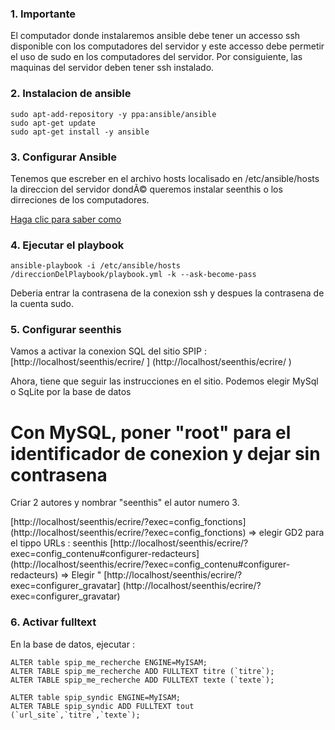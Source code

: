 ### 1. Importante

El computador donde instalaremos ansible debe tener un accesso ssh disponible con los computadores del servidor y este accesso debe permetir el uso de sudo en los computadores del servidor.
Por consiguiente, las maquinas del servidor deben tener ssh instalado.



### 2. Instalacion de ansible

```
sudo apt-add-repository -y ppa:ansible/ansible
sudo apt-get update
sudo apt-get install -y ansible
```

### 3. Configurar Ansible

Tenemos que escreber en el archivo hosts localisado en /etc/ansible/hosts la direccion del servidor dondÃ© queremos instalar seenthis o los dirreciones de los computadores.

[Haga clic para saber como](http://docs.ansible.com/intro_inventory.html)

### 4. Ejecutar el playbook

```ansible-playbook -i /etc/ansible/hosts /direccionDelPlaybook/playbook.yml -k --ask-become-pass```

Deberia entrar la contrasena de la conexion ssh y despues la contrasena de la cuenta sudo.

### 5. Configurar seenthis

Vamos a activar la conexion SQL del sitio SPIP : [http://localhost/seenthis/ecrire/ ] (http://localhost/seenthis/ecrire/ )

Ahora, tiene que seguir las instrucciones en el sitio.
Podemos elegir MySql o SqLite por la base de datos


# Con MySQL, poner "root" para el identificador de conexion y dejar sin contrasena
 


Criar 2 autores y nombrar "seenthis" el autor numero 3.

[http://localhost/seenthis/ecrire/?exec=config_fonctions] (http://localhost/seenthis/ecrire/?exec=config_fonctions) => elegir GD2 para el tippo URLs : seenthis
[http://localhost/seenthis/ecrire/?exec=config_contenu#configurer-redacteurs] (http://localhost/seenthis/ecrire/?exec=config_contenu#configurer-redacteurs) => Elegir "
[http://localhost/seenthis/ecrire/?exec=configurer_gravatar] (http://localhost/seenthis/ecrire/?exec=configurer_gravatar)


### 6. Activar fulltext

En la base de datos, ejecutar :

```
ALTER table spip_me_recherche ENGINE=MyISAM;
ALTER TABLE spip_me_recherche ADD FULLTEXT titre (`titre`);
ALTER TABLE spip_me_recherche ADD FULLTEXT texte (`texte`);

ALTER table spip_syndic ENGINE=MyISAM;
ALTER TABLE spip_syndic ADD FULLTEXT tout (`url_site`,`titre`,`texte`);
```